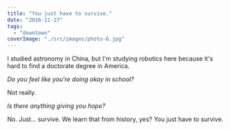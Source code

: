 ```yaml
---
title: "You just have to survive."
date: "2016-11-27"
tags: 
  - "downtown"
coverImage: "./src/images/photo-6.jpg"
---
```


I studied astronomy in China, but I'm studying robotics here because it's hard to find a doctorate degree in America.

_Do you feel like you're doing okay in school?_

Not really.

_Is there anything giving you hope?_

No. Just... survive. We learn that from history, yes? You just have to survive.
